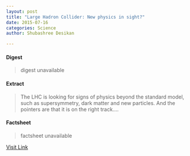 ```yaml
---
layout: post
title: "Large Hadron Collider: New physics in sight?"
date: 2015-07-16
categories: Science
author: Shubashree Desikan

---
```



#### Digest
>digest unavailable

#### Extract
>The LHC is looking for signs of physics beyond the standard model, such as supersymmetry, dark matter and new particles. And the pointers are that it is on the right track....

#### Factsheet
>factsheet unavailable

[Visit Link](http://www.thehindu.com/sci-tech/science/lhc-new-physics-in-sight/article7411360.ece?utm_source=RSS_Feed&utm_medium=RSS&utm_campaign=RSS_Syndication)


